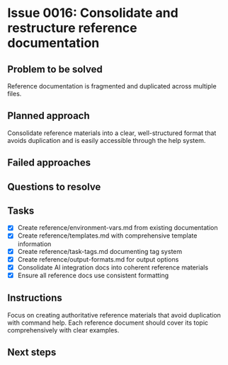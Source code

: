 # Issue 0016: Consolidate and restructure reference documentation

## Problem to be solved
Reference documentation is fragmented and duplicated across multiple files.

## Planned approach
Consolidate reference materials into a clear, well-structured format that avoids duplication and is easily accessible through the help system.

## Failed approaches


## Questions to resolve


## Tasks
- [x] Create reference/environment-vars.md from existing documentation
- [x] Create reference/templates.md with comprehensive template information
- [x] Create reference/task-tags.md documenting tag system
- [x] Create reference/output-formats.md for output options
- [x] Consolidate AI integration docs into coherent reference materials
- [x] Ensure all reference docs use consistent formatting

## Instructions
Focus on creating authoritative reference materials that avoid duplication with command help. Each reference document should cover its topic comprehensively with clear examples.

## Next steps

